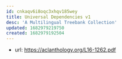 ```yaml
---
id: cnkaqv6i8oqc3xhqv185wey
title: Universal Dependencies v1
desc: 'A Multilingual Treebank Collection'
updated: 1682979219750
created: 1682979192504
---
```


- url: https://aclanthology.org/L16-1262.pdf